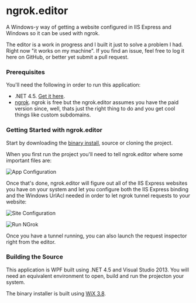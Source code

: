 ngrok.editor
============

A Windows-y way of getting a website configured in IIS Express and Windows so it can be used with ngrok.

The editor is a work in progress and I built it just to solve a problem I had.  Right now "it works on my machine".  If you find an issue, feel free to log it here on GitHub, or better yet submit a pull request.

### Prerequisites

You'll need the following in order to run this application:

- .NET 4.5.  [Get it here](http://smallestdotnet.com/).
- [ngrok](https://ngrok.com).  ngrok is free but the ngrok.editor assumes you have the paid version since, well, thats just the right thing to do and you get cool things like custom subdomains.

### Getting Started with ngrok.editor

Start by downloading the [binary install](https://github.com/devinrader/ngrok.editor/releases/tag/v0.1), source or cloning the project.

When you first run the project you'll need to tell ngrok.editor where some important files are:

![App Configuration](http://i.imgur.com/t0m8ygb.png)

Once that's done, ngrok.editor will figure out all of the IIS Express websites you have on your system and let you configure both the IIS Express binding and the Windows UrlAcl needed in order to let ngrok tunnel requests to your website:

![Site Configuration](http://i.imgur.com/CUis8hE.png)

![Run NGrok](http://i.imgur.com/4tvSe4E.png)

Once you have a tunnel running, you can also launch the request inspector right from the editor.

### Building the Source

This application is WPF built using .NET 4.5 and Visual Studio 2013.  You will need an equivalent environment to open, build and run the projecton your system.

The binary installer is built using [WiX 3.8](https://wix.codeplex.com/releases/view/115492).
